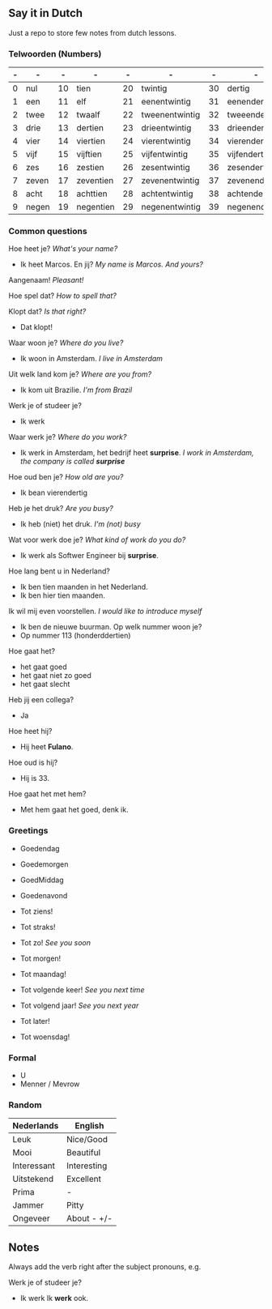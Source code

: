 Say it in Dutch
---
Just a repo to store few notes from dutch lessons.

### Telwoorden (Numbers)
| - | - | - | - | - | - | - | - | - | - | - | - |
|---|---|---|---|---|---|---|---|---|---|---|---|
| 0 |nul  | 10 |tien     | 20 |twintig       | 30 |dertig        | 40 |veertig       | 50   |vijftig             |
| 1 |een  | 11 |elf      | 21 |eenentwintig  | 31 |eenendertig   | 41 |eenenveertig  | 60   |zestig              |
| 2 |twee | 12 |twaalf   | 22 |tweenentwintig| 32 |tweeendertig  | 42 |tweeenveertig | 70   |zeventig            |
| 3 |drie | 13 |dertien  | 23 |drieentwintig | 33 |drieendertig  | 43 |drieenveertig | 80   |achttig             |
| 4 |vier | 14 |viertien | 24 |vierentwintig | 34 |vierendertig  | 44 |viereenveertig| 90   |negentig            |
| 5 |vijf | 15 |vijftien | 25 |vijfentwintig | 35 |vijfendertig  | 45 |vijfenveertig | 100  |honderd             |
| 6 |zes  | 16 |zestien  | 26 |zesentwintig  | 36 |zesendertig   | 46 |zesenveertig  | 113  |dertienhonderd      |
| 7 |zeven| 17 |zeventien| 27 |zevenentwintig| 37 |zevenendertirg| 47 |zevenenveertig| 152  |honderdtweeenvijftig|
| 8 |acht | 18 |achttien | 28 |achtentwintig | 38 |achtendertig  | 48 |achtenveertig | 200  |tweehonderd         |
| 9 |negen| 19 |negentien| 29 |negenentwintig| 39 |negenendertig | 49 |negenenveertig| 1000 |duizend             |

### Common questions

Hoe heet je? _What's your name?_
- Ik heet Marcos. En jij? _My name is Marcos. And yours?_

Aangenaam! _Pleasant!_

Hoe spel dat? _How to spell that?_

Klopt dat? _Is that right?_
- Dat klopt!

Waar woon je? _Where do you live?_
- Ik woon in Amsterdam. _I live in Amsterdam_

Uit welk land kom je? _Where are you from?_
- Ik kom uit Brazilie. _I'm from Brazil_

Werk je of studeer je?
- Ik werk

Waar werk je? _Where do you work?_
- Ik werk in Amsterdam, het bedrijf heet **surprise**. _I work in Amsterdam, the company is called **surprise**_

Hoe oud ben je? _How old are you?_
- Ik bean vierendertig

Heb je het druk? _Are you busy?_
- Ik heb (niet) het druk. _I'm (not) busy_

Wat voor werk doe je? _What kind of work do you do?_
- Ik werk als Softwer Engineer bij **surprise**.

Hoe lang bent u in Nederland?
- Ik ben tien maanden in het Nederland.
- Ik ben hier tien maanden.

Ik wil mij even voorstellen. _I would like to introduce myself_
- Ik ben de nieuwe buurman.
Op welk nummer woon je?
- Op nummer 113 (honderddertien)

Hoe gaat het?
- het gaat goed
- het gaat niet zo goed
- het gaat slecht

Heb jij een collega?
- Ja  

Hoe heet hij?  
- Hij heet **Fulano**.  

Hoe oud is hij?  
- Hij is 33.  

Hoe gaat het met hem?  
- Met hem gaat het goed, denk ik.  


### Greetings

 - Goedendag
 - Goedemorgen
 - GoedMiddag
 - Goedenavond
 
 - Tot ziens!
 - Tot straks!
 - Tot zo! _See you soon_
 - Tot morgen!
 - Tot maandag!
 - Tot volgende keer! _See you next time_
 - Tot volgend jaar! _See you next year_
 - Tot later!
 - Tot woensdag!
 
 ### Formal
 
  - U
  - Menner / Mevrow
  
### Random  

|Nederlands |English    |
|-----------|-----------|
|Leuk       |Nice/Good  |
|Mooi       |Beautiful  |
|Interessant|Interesting|
|Uitstekend |Excellent  |
|Prima      |     -     |
|Jammer     |Pitty      |
|Ongeveer   |About - +/-|

Notes
---
Always add the verb right after the subject pronouns, e.g.

Werk je of studeer je?
- Ik werk
Ik **werk** ook.
